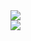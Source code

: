 <a href="https://github.com/anuraghazra/github-readme-stats">
  <!--  -->
  <img align="center" src="https://github-readme-stats.vercel.app/api?username=NiklasJohansen&count_private=true&hide=stars,issues&show_icons=true" />
</a>
<br/>
<a href="https://github.com/anuraghazra/convoychat">
  <img align="center" src="https://github-readme-stats.vercel.app/api/top-langs/?username=NiklasJohansen&layout=compact&hide=PostScript" />
</a>

